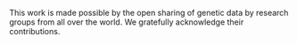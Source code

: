 This work is made possible by the open sharing of genetic data by research groups from all over the world. We gratefully acknowledge their contributions.

